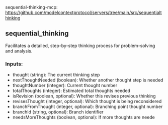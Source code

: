 sequential-thinking-mcp: https://github.com/modelcontextprotocol/servers/tree/main/src/sequentialthinking

## sequential_thinking

Facilitates a detailed, step-by-step thinking process for problem-solving and analysis.

### Inputs:

- thought (string): The current thinking step
- nextThoughtNeeded (boolean): Whether another thought step is needed
- thoughtNumber (integer): Current thought number
- totalThoughts (integer): Estimated total thoughts needed
- isRevision (boolean, optional): Whether this revises previous thinking
- revisesThought (integer, optional): Which thought is being reconsidered
- branchFromThought (integer, optional): Branching point thought number
- branchId (string, optional): Branch identifier
- needsMoreThoughts (boolean, optional): If more thoughts are neede
